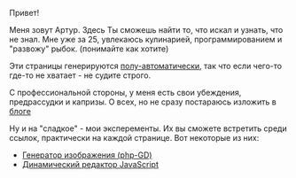 Привет!

Меня зовут Артур. Здесь Ты сможешь найти то, что искал и узнать, что не знал.
Мне уже за 25, увлекаюсь кулинарией, программированием и "развожу" рыбок. (понимайте как хотите)

Эти страницы генерируются [полу-автоматически](blog/markdown.html "как вести дневник в формате Markdown"), так что если чего-то где-то не хватает - не судите строго.

С професcиональной стороны, у меня есть свои убеждения, предрассудки и капризы. О всех, но не сразу постараюсь изложить в [блоге](blog.html)

Ну и на "сладкое" - мои эксперементы. Их вы сможете встретить среди ссылок, практически на каждой странице.
Вот некоторые из них:

* [Генератор изображения (php-GD)](https://gist.github.com/2134248 "принемает параметры w, h и t - png.php/[width]*[height]*[text][-color][.png]")
* [Динамический редактор JavaScript](run.html)
